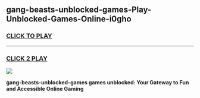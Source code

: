 
## gang-beasts-unblocked-games-Play-Unblocked-Games-Online-i0gho
<h3>
<a href="https://premium76.site?title=gang-beasts-unblocked-games&ref=24A">CLICK TO PLAY</a></h3>
<hr>

<h3>
<a href="https://premium76.site?title=gang-beasts-unblocked-games&ref=24A">CLICK 2 PLAY</a>
  
</h3>

<a href="https://premium76.site?title=gang-beasts-unblocked-games&ref=24A"><img src="https://clearcache.store/games.png"></a>


**gang-beasts-unblocked-games games unblocked: Your Gateway to Fun and Accessible Online Gaming**
